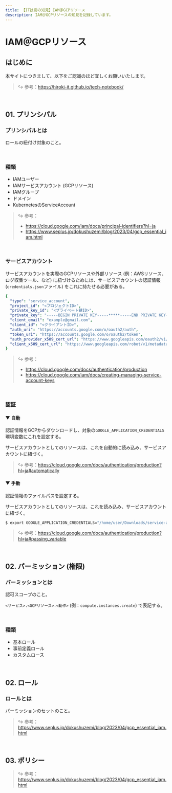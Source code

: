 ```yaml
---
title: 【IT技術の知見】IAM＠GCPリソース
description: IAM＠GCPリソースの知見を記録しています。
---
```


# IAM＠GCPリソース

## はじめに

本サイトにつきまして、以下をご認識のほど宜しくお願いいたします。

> ↪️ 参考：https://hiroki-it.github.io/tech-notebook/

<br>

## 01. プリンシパル

### プリンシパルとは

ロールの紐付け対象のこと。

<br>

### 種類

- IAMユーザー
- IAMサービスアカウント (GCPリソース)
- IAMグループ
- ドメイン
- KubernetesのServiceAccount

> ↪️ 参考：
>
> - https://cloud.google.com/iam/docs/principal-identifiers?hl=ja
> - https://www.seplus.jp/dokushuzemi/blog/2023/04/gcp_essential_iam.html

<br>

### サービスアカウント

サービスアカウントを実際のGCPリソースや外部リソース (例：AWSリソース、ログ収集ツール、など) に紐づけるためには、サービスアカウントの認証情報 (`credentials.json`ファイル) をこれに持たせる必要がある。

```yaml
{
  "type": "service_account",
  "project_id": "<プロジェクトID>",
  "private_key_id": "<プライベート鍵ID>",
  "private_key": "-----BEGIN PRIVATE KEY-----*****-----END PRIVATE KEY-----",
  "client_email": "example@gmail.com",
  "client_id": "<クライアントID>",
  "auth_uri": "https://accounts.google.com/o/oauth2/auth",
  "token_uri": "https://accounts.google.com/o/oauth2/token",
  "auth_provider_x509_cert_url": "https://www.googleapis.com/oauth2/v1/certs",
  "client_x509_cert_url": "https://www.googleapis.com/robot/v1/metadata/x509/<鍵名>%<プロジェクトID>.iam.gserviceaccount.com",
}
```

> ↪️ 参考：
>
> - https://cloud.google.com/docs/authentication/production
> - https://cloud.google.com/iam/docs/creating-managing-service-account-keys

<br>

### 認証

#### ▼ 自動

認証情報をGCPからダウンロードし、対象の`GOOGLE_APPLICATION_CREDENTIALS`環境変数にこれを設定する。

サービスアカウントとしてのリソースは、これを自動的に読み込み、サービスアカウントに紐づく。

> ↪️ 参考：https://cloud.google.com/docs/authentication/production?hl=ja#automatically

#### ▼ 手動

認証情報のファイルパスを設定する。

サービスアカウントとしてのリソースは、これを読み込み、サービスアカウントに紐づく。

```bash
$ export GOOGLE_APPLICATION_CREDENTIALS="/home/user/Downloads/service-account-file.json"
```

> ↪️ 参考：https://cloud.google.com/docs/authentication/production?hl=ja#passing_variable

<br>

## 02. パーミッション (権限)

### パーミッションとは

認可スコープのこと。

`<サービス>.<GCPリソース>.<動作>` (例：`compute.instances.create`) で表記する。

<br>

### 種類

- 基本ロール
- 事前定義ロール
- カスタムロース

<br>

## 02. ロール

### ロールとは

パーミッションのセットのこと。

> ↪️ 参考：https://www.seplus.jp/dokushuzemi/blog/2023/04/gcp_essential_iam.html

<br>

## 03. ポリシー

> ↪️ 参考：https://www.seplus.jp/dokushuzemi/blog/2023/04/gcp_essential_iam.html

<br>
